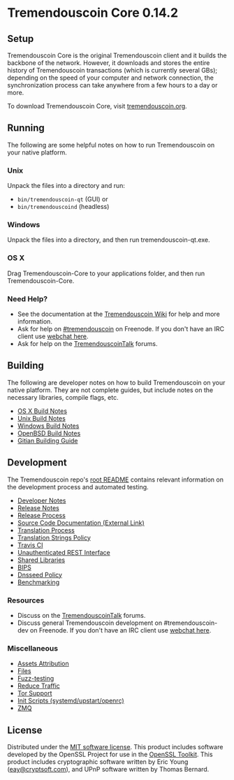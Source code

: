 Tremendouscoin Core 0.14.2
=====================

Setup
---------------------
Tremendouscoin Core is the original Tremendouscoin client and it builds the backbone of the network. However, it downloads and stores the entire history of Tremendouscoin transactions (which is currently several GBs); depending on the speed of your computer and network connection, the synchronization process can take anywhere from a few hours to a day or more.

To download Tremendouscoin Core, visit [tremendouscoin.org](https://tremendouscoin.org).

Running
---------------------
The following are some helpful notes on how to run Tremendouscoin on your native platform.

### Unix

Unpack the files into a directory and run:

- `bin/tremendouscoin-qt` (GUI) or
- `bin/tremendouscoind` (headless)

### Windows

Unpack the files into a directory, and then run tremendouscoin-qt.exe.

### OS X

Drag Tremendouscoin-Core to your applications folder, and then run Tremendouscoin-Core.

### Need Help?

* See the documentation at the [Tremendouscoin Wiki](https://tremendouscoin.info/)
for help and more information.
* Ask for help on [#tremendouscoin](http://webchat.freenode.net?channels=tremendouscoin) on Freenode. If you don't have an IRC client use [webchat here](http://webchat.freenode.net?channels=tremendouscoin).
* Ask for help on the [TremendouscoinTalk](https://tremendouscointalk.io/) forums.

Building
---------------------
The following are developer notes on how to build Tremendouscoin on your native platform. They are not complete guides, but include notes on the necessary libraries, compile flags, etc.

- [OS X Build Notes](build-osx.md)
- [Unix Build Notes](build-unix.md)
- [Windows Build Notes](build-windows.md)
- [OpenBSD Build Notes](build-openbsd.md)
- [Gitian Building Guide](gitian-building.md)

Development
---------------------
The Tremendouscoin repo's [root README](/README.md) contains relevant information on the development process and automated testing.

- [Developer Notes](developer-notes.md)
- [Release Notes](release-notes.md)
- [Release Process](release-process.md)
- [Source Code Documentation (External Link)](https://dev.visucore.com/tremendouscoin/doxygen/)
- [Translation Process](translation_process.md)
- [Translation Strings Policy](translation_strings_policy.md)
- [Travis CI](travis-ci.md)
- [Unauthenticated REST Interface](REST-interface.md)
- [Shared Libraries](shared-libraries.md)
- [BIPS](bips.md)
- [Dnsseed Policy](dnsseed-policy.md)
- [Benchmarking](benchmarking.md)

### Resources
* Discuss on the [TremendouscoinTalk](https://tremendouscointalk.io/) forums.
* Discuss general Tremendouscoin development on #tremendouscoin-dev on Freenode. If you don't have an IRC client use [webchat here](http://webchat.freenode.net/?channels=tremendouscoin-dev).

### Miscellaneous
- [Assets Attribution](assets-attribution.md)
- [Files](files.md)
- [Fuzz-testing](fuzzing.md)
- [Reduce Traffic](reduce-traffic.md)
- [Tor Support](tor.md)
- [Init Scripts (systemd/upstart/openrc)](init.md)
- [ZMQ](zmq.md)

License
---------------------
Distributed under the [MIT software license](/COPYING).
This product includes software developed by the OpenSSL Project for use in the [OpenSSL Toolkit](https://www.openssl.org/). This product includes
cryptographic software written by Eric Young ([eay@cryptsoft.com](mailto:eay@cryptsoft.com)), and UPnP software written by Thomas Bernard.
